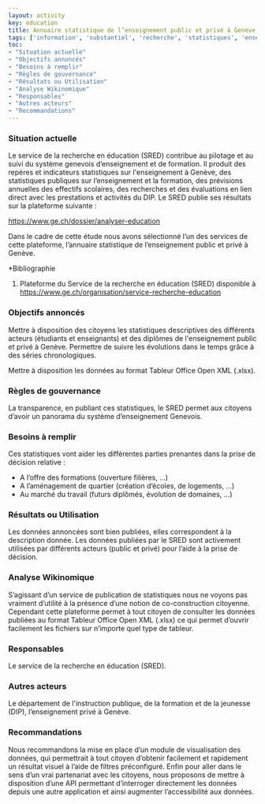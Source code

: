 ```yaml
---
layout: activity
key: education
title: Annuaire statistique de l’enseignement public et privé à Genève
tags: ['information', 'substantiel', 'recherche', 'statistiques', 'enseignement public', 'enseignement privé']
toc:
- "Situation actuelle"
- "Objectifs annoncés"
- "Besoins à remplir"
- "Règles de gouvernance"
- "Résultats ou Utilisation"
- "Analyse Wikinomique"
- "Responsables"
- "Autres acteurs"
- "Recommandations"
---
```


### Situation actuelle

Le service de la recherche en éducation (SRED) contribue au pilotage et au suivi du système genevois d’enseignement et de formation. Il produit des repères et indicateurs statistiques sur l'enseignement à Genève, des statistiques publiques sur l’enseignement et la formation, des prévisions annuelles des effectifs scolaires, des recherches et des évaluations en lien direct avec les prestations et activités du DIP. Le SRED publie ses résultats sur la plateforme suivante :

https://www.ge.ch/dossier/analyser-education

Dans le cadre de cette étude nous avons sélectionné l’un des services de cette plateforme, l’annuaire statistique de l’enseignement public et privé à Genève.

*Bibliographie
1. Plateforme du Service de la recherche en éducation (SRED) disponible à https://www.ge.ch/organisation/service-recherche-education

### Objectifs annoncés

Mettre à disposition des citoyens les statistiques descriptives des différents acteurs (étudiants et enseignants) et des diplômes de l'enseignement public et privé à Genève.
Permettre de suivre les évolutions dans le temps grâce à des séries chronologiques.

Mettre à disposition les données au format Tableur Office Open XML (.xlsx).

### Règles de gouvernance

La transparence, en publiant ces statistiques, le SRED permet aux citoyens d’avoir un panorama du système d’enseignement Genevois.

### Besoins à remplir

Ces statistiques vont aider les différentes parties prenantes dans la prise de décision relative :
-	A l’offre des formations (ouverture filières, …)
-	A l’aménagement de quartier (création d’écoles, de logements, …)
-	Au marché du travail (futurs diplômés, évolution de domaines, …) 

### Résultats ou Utilisation

Les données annoncées sont bien publiées, elles correspondent à la description donnée. Les données publiées par le SRED sont activement utilisées par différents acteurs (public et privé) pour l’aide à la prise de décision.

### Analyse Wikinomique

S’agissant d’un service de publication de statistiques nous ne voyons pas vraiment d’utilité à la présence d’une notion de co-construction citoyenne. Cependant cette plateforme permet à tout citoyen de consulter les données publiées au format Tableur Office Open XML (.xlsx) ce qui permet d’ouvrir facilement les fichiers sur n’importe quel type de tableur.

### Responsables

Le service de la recherche en éducation (SRED).

### Autres acteurs

Le département de l'instruction publique, de la formation et de la jeunesse (DIP), l’enseignement privé à Genève.

### Recommandations

Nous recommandons la mise en place d’un module de visualisation des données, qui permettrait à tout citoyen d’obtenir facilement et rapidement un résultat visuel à l’aide de filtres préconfiguré.
Enfin pour aller dans le sens d’un vrai partenariat avec les citoyens, nous proposons de mettre à disposition d’une API permettant d’interroger directement les données depuis une autre application et ainsi augmenter l’accessibilité aux données.

